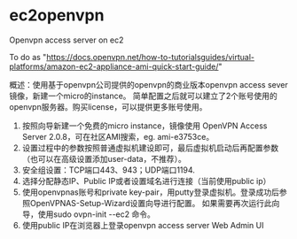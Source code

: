 ec2openvpn
==========

Openvpn access server on ec2

To do as "https://docs.openvpn.net/how-to-tutorialsguides/virtual-platforms/amazon-ec2-appliance-ami-quick-start-guide/"

概述：使用基于openvpn公司提供的openvpn的商业版本openvpn access sever镜像，新建一个micro的instance。
简单配置之后就可以建立了2个账号使用的openvpn服务器。购买license，可以提供更多账号使用。

1. 按照向导新建一个免费的micro instance，镜像使用 OpenVPN Access Server 2.0.8，可在社区AMI搜索，eg. ami-e3753ce。
2. 设置过程中的参数按照普通虚拟机建设即可，最后虚拟机启动后再配置参数（也可以在高级设置添加user-data，不推荐）。
3. 安全组设置：TCP端口443、943；UDP端口1194.
4. 选择分配静态IP、Public IP或者设置域名进行连接（当前使用public ip）
5. 使用openvpnas账号和private key-pair，用putty登录虚拟机。登录成功后参照OpenVPNAS-Setup-Wizard设置向导进行配置。
    如果需要再次运行此向导，使用sudo ovpn-init --ec2 命令。
6. 使用public IP在浏览器上登录openvpn access server Web Admin UI


